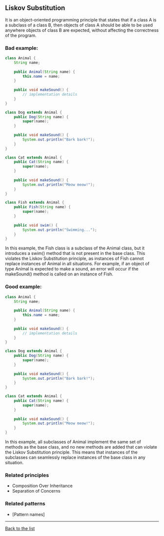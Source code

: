 ## Liskov Substitution

It is an object-oriented programming principle that states that if a class A is a subclass of a class B, then objects of class A should be able to be used anywhere objects of class B are expected, without affecting the correctness of the program.

### Bad example:

~~~java
class Animal {
    String name;
    
    public Animal(String name) {
        this.name = name;
    }
    
    public void makeSound() {
        // implementation details
    }
}

class Dog extends Animal {
    public Dog(String name) {
        super(name);
    }
        
    public void makeSound() {
        System.out.println("Bark bark!");
    }
}

class Cat extends Animal {
    public Cat(String name) {
        super(name);
    }
        
    public void makeSound() {
        System.out.println("Meow meow!");
    }
}

class Fish extends Animal {
    public Fish(String name) {
        super(name);
    }
        
    public void swim() {
        System.out.println("Swimming...");
    }
}
~~~

In this example, the Fish class is a subclass of the Animal class, but it introduces a swim() method that is not present in the base class. This violates the Liskov Substitution principle, as instances of Fish cannot replace instances of Animal in all situations. For example, if an object of type Animal is expected to make a sound, an error will occur if the makeSound() method is called on an instance of Fish.

### Good example:

~~~java
class Animal {
    String name;
    
    public Animal(String name) {
        this.name = name;
    }
    
    public void makeSound() {
        // implementation details
    }
}

class Dog extends Animal {
    public Dog(String name) {
        super(name);
    }
        
    public void makeSound() {
        System.out.println("Bark bark!");
    }
}

class Cat extends Animal {
    public Cat(String name) {
        super(name);
    }
        
    public void makeSound() {
        System.out.println("Meow meow!");
    }
}


~~~

In this example, all subclasses of Animal implement the same set of methods as the base class, and no new methods are added that can violate the Liskov Substitution principle. This means that instances of the subclasses can seamlessly replace instances of the base class in any situation.

### Related principles

* Composition Over Inheritance
* Separation of Concerns


### Related patterns

- [Pattern names]

---
[Back to the list](./README.md)